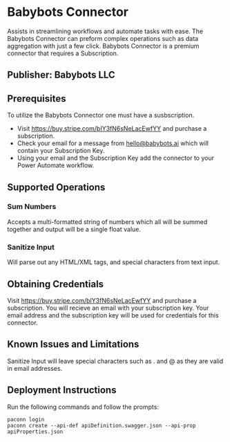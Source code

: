 # Babybots Connector
Assists in streamlining workflows and automate tasks with ease. The Babybots Connector can preform complex operations such as data aggregation with just a few click. Babybots Connector is a premium connector that requires a Subscription.

## Publisher: Babybots LLC

## Prerequisites
To utilize the Babybots Connector one must have a susbscription.
* Visit https://buy.stripe.com/bIY3fN6sNeLacEwfYY and purchase a subscription.
* Check your email for a message from hello@babybots.ai which will contain your Subscription Key. 
* Using your email and the Subscription Key add the connector to your Power Automate workflow.

## Supported Operations
### Sum Numbers
Accepts a multi-formatted string of numbers which all will be summed together and output will be a single float value.

### Sanitize Input
Will parse out any HTML/XML tags, and special characters from text input. 

## Obtaining Credentials
Visit https://buy.stripe.com/bIY3fN6sNeLacEwfYY and purchase a subscription. You will recieve an email with your subscription key. Your email address and the subscription key will be used for credentials for this connector.

## Known Issues and Limitations
Sanitize Input will leave special characters such as . and @ as they are valid in email addresses.

## Deployment Instructions
Run the following commands and follow the prompts:

```
paconn login
paconn create --api-def apiDefinition.swagger.json --api-prop apiProperties.json
```
